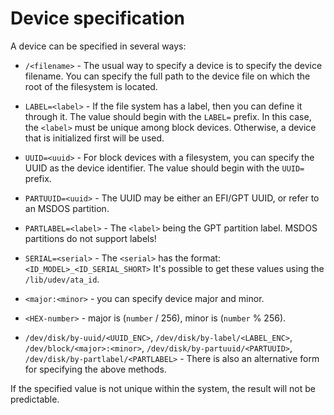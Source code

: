 # Device specification

A device can be specified in several ways:

- `/<filename>` - The usual way to specify a device is to specify the device
  filename. You can specify the full path to the device file on which the root
  of the filesystem is located.

- `LABEL=<label>` - If the file system has a label, then you can define it
  through it. The value should begin with the `LABEL=` prefix. In this case,
  the `<label>` must be unique among block devices. Otherwise, a device that is
  initialized first will be used.

- `UUID=<uuid>` - For block devices with a filesystem, you can specify the UUID
  as the device identifier. The value should begin with the `UUID=` prefix.

- `PARTUUID=<uuid>` - The UUID may be either an EFI/GPT UUID, or refer to
   an MSDOS partition.

- `PARTLABEL=<label>` - The `<label>` being the GPT partition label. MSDOS
   partitions do not support labels!

- `SERIAL=<serial>` - The `<serial>` has the format: `<ID_MODEL>_<ID_SERIAL_SHORT>`
   It's possible to get these values using the `/lib/udev/ata_id`.

- `<major:<minor>` - you can specify device major and minor.

- `<HEX-number>` - major is (`number` / 256), minor is (`number` % 256).

- `/dev/disk/by-uuid/<UUID_ENC>`, `/dev/disk/by-label/<LABEL_ENC>`,
  `/dev/block/<major>:<minor>`, `/dev/disk/by-partuuid/<PARTUUID>`,
  `/dev/disk/by-partlabel/<PARTLABEL>` - There is also an alternative form for
  specifying the above methods.

If the specified value is not unique within the system, the result will not be
predictable.
